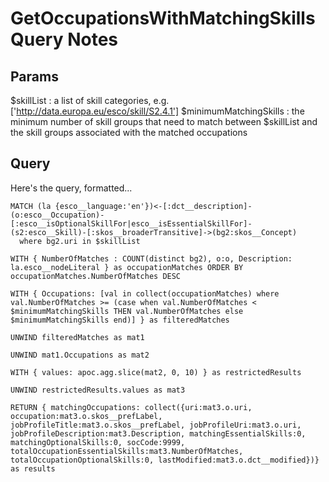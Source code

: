 ﻿# GetOccupationsWithMatchingSkills Query Notes

## Params

$skillList : a list of skill categories, e.g. ['http://data.europa.eu/esco/skill/S2.4.1']
$minimumMatchingSkills : the minimum number of skill groups that need to match between $skillList and the skill groups associated with the matched occupations

## Query

Here's the query, formatted...

```
MATCH (la {esco__language:'en'})<-[:dct__description]-(o:esco__Occupation)-[:esco__isOptionalSkillFor|esco__isEssentialSkillFor]-(s2:esco__Skill)-[:skos__broaderTransitive]->(bg2:skos__Concept)
  where bg2.uri in $skillList
  
WITH { NumberOfMatches : COUNT(distinct bg2), o:o, Description: la.esco__nodeLiteral } as occupationMatches ORDER BY occupationMatches.NumberOfMatches DESC

WITH { Occupations: [val in collect(occupationMatches) where val.NumberOfMatches >= (case when val.NumberOfMatches < $minimumMatchingSkills THEN val.NumberOfMatches else $minimumMatchingSkills end)] } as filteredMatches

UNWIND filteredMatches as mat1

UNWIND mat1.Occupations as mat2

WITH { values: apoc.agg.slice(mat2, 0, 10) } as restrictedResults

UNWIND restrictedResults.values as mat3

RETURN { matchingOccupations: collect({uri:mat3.o.uri, occupation:mat3.o.skos__prefLabel, jobProfileTitle:mat3.o.skos__prefLabel, jobProfileUri:mat3.o.uri, jobProfileDescription:mat3.Description, matchingEssentialSkills:0, matchingOptionalSkills:0, socCode:9999, totalOccupationEssentialSkills:mat3.NumberOfMatches, totalOccupationOptionalSkills:0, lastModified:mat3.o.dct__modified})} as results
```
